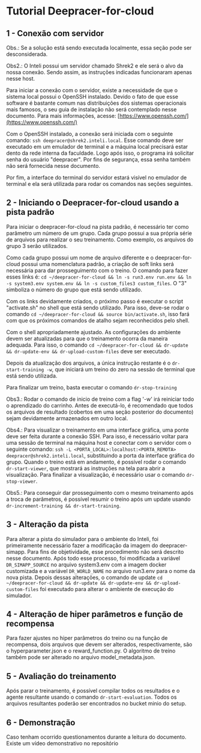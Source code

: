 # Tutorial Deepracer-for-cloud


## 1 - Conexão com servidor

Obs.: Se a solução está sendo executada localmente, essa seção pode ser desconsiderada.

Obs2.: O Inteli possui um servidor chamado Shrek2 e ele será o alvo da nossa conexão. Sendo assim, as instruções indicadas funcionaram apenas nesse host.

Para iniciar a conexão com o servidor, existe a necessidade de que o sistema local possui o OpenSSH instalado. Devido o fato de que esse software é bastante comum nas distribuições dos sistemas operacionais mais famosos, o seu guia de instalação não será contemplado nesse documento. Para mais informações, acesse: [https://www.openssh.com/](https://www.openssh.com/)

Com o OpenSSH instalado, a conexão será iniciada com o seguinte comando: `ssh deepracer@shrek2.inteli.local`. Esse comando deve ser executado em um emulador de terminal e a máquina local precisará estar dento da rede interna da faculdade. Logo após isso, o programa irá solicitar senha do usuário "deepracer". Por fins de segurança, essa senha também não será fornecida nesse documento.

Por fim, a interface do terminal do servidor estará visível no emulador de terminal e ela será utilizada para rodar os comandos nas seções seguintes.

## 2 - Iniciando o Deepracer-for-cloud usando a pista padrão

Para iniciar o deepracer-for-cloud na pista padrão, é necessário ter como parâmetro um número de um grupo. Cada grupo possui a sua própria série de arquivos para realizar o seu treinamento. Como exemplo, os arquivos do grupo 3 serão utilizados.

Como cada grupo possui um nome de arquivo diferente e o deepracer-for-cloud possui uma nomenclatura padrão, a criação de soft links será necessária para dar prosseguimento com o treino. O comando para fazer esses links é: `cd ~/deepracer-for-cloud && ln -s run3.env run.env && ln -s system3.env system.env && ln -s custom_files3 custom_files`. O "3" simboliza o número do grupo que está sendo utilizado.

Com os links devidamente criados, o próximo passo é executar o script "activate.sh" no shell que está sendo utilizado. Para isso, deve-se rodar o comando `cd ~/deepracer-for-cloud && source bin/activate.sh`, isso fará com que os próximos comandos de atalho sejam reconhecidos pelo shell.

Com o shell apropriadamente ajustado. As configurações do ambiente devem ser atualizadas para que o treinamento ocorra da maneira adequada. Para isso, o comando `cd ~/deepracer-for-cloud && dr-update && dr-update-env && dr-upload-custom-files` deve ser executado.

Depois da atualização dos arquivos, a única instrução restante é o `dr-start-training -w`, que iniciará um treino do zero na sessão de terminal que está sendo utilizada.

Para finalizar um treino, basta executar o comando `dr-stop-training`

Obs3.: Rodar o comando de inicio de treino com a flag '-w' irá reiniciar todo o aprendizado do carrinho. Antes de executá-lo, é recomendado que todos os arquivos de resultado (cobertos em uma seção posterior do documento) sejam devidamente armazenados em outro local.

Obs4.: Para visualizar o treinamento em uma interface gráfica, uma ponte deve ser feita durante a conexão SSH. Para isso, é necessário voltar para uma sessão de terminal na máquina host e conectar com o servidor com o seguinte comando: `ssh -L <PORTA_LOCAL>:localhost:<PORTA_REMOTA> deepracer@shrek2.inteli.local`, substituindo a porta da interface gráfica do grupo. Quando o treino está em andamento, é possível rodar o comando `dr-start-viewer`, que mostrará as instruções na tela para abrir a visualização. Para finalizar a visualização, é necessário usar o comando `dr-stop-viewer`.

Obs5.: Para conseguir dar prosseguimento com o mesmo treinamento após a troca de parâmetros, é possível resumir o treino após um update usando `dr-increment-training && dr-start-training`.

## 3 - Alteração da pista

Para alterar a pista do simulador para o ambiente do Inteli, foi primeiramente necessário fazer a modificação da imagem do deepracer-simapp. Para fins de objetividade, esse procedimento não será descrito nesse documento. Após todo esse processo, foi modificada a variável `DR_SIMAPP_SOURCE` no arquivo system3.env com a imagem docker customizada e a variável `DR_WORLD_NAME` no arquivo run3.env para o nome da nova pista. Depois dessas alterações, o comando de update `cd ~/deepracer-for-cloud && dr-update && dr-update-env && dr-upload-custom-files` foi executado para alterar o ambiente de execução do simulador.

## 4 - Alteração de hiper parâmetros e função de recompensa

Para fazer ajustes no hiper parâmetros do treino ou na função de recompensa, dois arquivos que devem ser alterados, respectivamente, são o hyperparameter.json e o reward_function.py. O algoritmo de treino também pode ser alterado no arquivo model_metadata.json.

## 5 - Avaliação do treinamento

Após parar o treinamento, é possível compilar todos os resultados e o agente resultante usando o comando `dr-start-evaluation`. Todos os arquivos resultantes poderão ser encontrados no bucket minio do setup.

## 6 - Demonstração

Caso tenham ocorrido questionamentos durante a leitura do documento. Existe um vídeo demonstrativo no repositório
